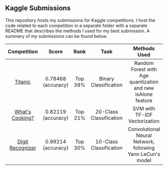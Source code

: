 ## Kaggle Submissions

This repository hosts my submissions for Kaggle competitions. I host the code related to each competition in a separate folder with a separate README that describes the methods I used for my best submission. A summary of my submissions can be found below.

| Competition | Score | Rank | Task | Methods Used |
|:-----------:|:-----:|:----:|:----:|:-----------:|
| [Titanic](https://www.kaggle.com/c/titanic) | 0.78468 (accuracy) | Top 39% | Binary Classification | Random Forest with Age quantization and new isAlone feature |
| [What's Cooking?](https://www.kaggle.com/c/whats-cooking-kernels-only) | 0.82119 (accuracy) | Top 21% | 20-Class Classification | SVM with TF-IDF Vectorization |
| [Digit Recognizer](https://www.kaggle.com/c/digit-recognizer) | 0.99214 (accuracy) | Top 30% | 10-Class Classification | Convolutional Neural Network, following Yann LeCun's model |
